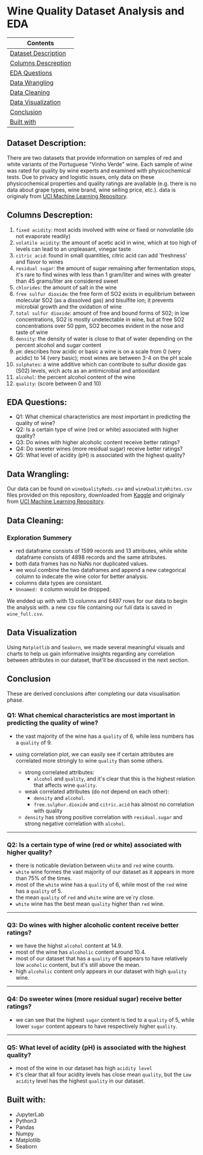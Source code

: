 # **Wine Quality Dataset Analysis and EDA**

| Contents 											 	   	|
| -------- 											 	   	|
| [Dataset Description](#Dataset-Description)			   	|
| [Columns Descreption](#Columns-Descreption) 		   		|
| [EDA Questions](#eda-questions)							|
| [Data Wrangling](#Data-Wrangling)					   		|
| [Data Cleaning](#Data-Cleaning)						   	|
| [Data Visualization](#Data-Visualization)					|
| [Conclusion](#Conclusion)									|
| [Built with](#Built-with)							   		|

## Dataset Description: 
There are two datasets that provide information on samples of red and white variants of the Portuguese "Vinho Verde" wine. 
Each sample of wine was rated for quality by wine experts and examined with physicochemical tests. Due to privacy and logistic issues, 
only data on these physicochemical properties and quality ratings are available (e.g. there is no data about grape types, wine brand, wine selling price, etc.). 
data is originaly from [UCI Machine Learning Repository](https://archive.ics.uci.edu/ml/datasets/Wine+Quality).


## Columns Descreption:
1. `fixed acidity`: most acids involved with wine or fixed or nonvolatile (do not evaporate readily)
2. `volatile acidity`: the amount of acetic acid in wine, which at too high of levels can lead to an unpleasant, vinegar taste
3. `citric acid`: found in small quantities, citric acid can add 'freshness' and flavor to wines
4. `residual sugar`: the amount of sugar remaining after fermentation stops, it's rare to find wines with less than 1 gram/liter and wines with greater than 45 grams/liter are considered sweet
5. `chlorides`: the amount of salt in the wine
6. `free sulfur dioxide`: the free form of SO2 exists in equilibrium between molecular SO2 (as a dissolved gas) and bisulfite ion; it prevents microbial growth and the oxidation of wine
7. `total sulfur dioxide`: amount of free and bound forms of S02; in low concentrations, SO2 is mostly undetectable in wine, but at free SO2 concentrations over 50 ppm, SO2 becomes evident in the nose and taste of wine
8. `density`: the density of water is close to that of water depending on the percent alcohol and sugar content
9. `pH`: describes how acidic or basic a wine is on a scale from 0 (very acidic) to 14 (very basic); most wines are between 3-4 on the pH scale
10. `sulphates`: a wine additive which can contribute to sulfur dioxide gas (S02) levels, wich acts as an antimicrobial and antioxidant
11. `alcohol`: the percent alcohol content of the wine
12. `quality`: (score between 0 and 10)


## EDA Questions:
- Q1: What chemical characteristics are most important in predicting the quality of wine?
- Q2: Is a certain type of wine (red or white) associated with higher quality?
- Q3: Do wines with higher alcoholic content receive better ratings?
- Q4: Do sweeter wines (more residual sugar) receive better ratings?
- Q5: What level of acidity (pH) is associated with the highest quality?


## Data Wrangling:
Our data can be found on `wineQualityReds.csv` and `wineQualityWhites.csv` files provided on this repository, 
downloaded from [Kaggle](https://www.kaggle.com/datasets/danielpanizzo/wine-quality) 
and originaly from [UCI Machine Learning Repository](https://archive.ics.uci.edu/ml/datasets/Wine+Quality). 


## Data Cleaning:
### Exploration Summery
- red dataframe consists of 1599 records and 13 attributes, while white dataframe consists of 4898 records and the same attributes.
- both data frames has no NaNs nor duplicated values.
- we woul combine the two dataframes and append a new categorical column to indecate the wine color for better analysis.
- columns data types are consistant.
- `Unnamed: 0` column would be dropped.

We endded up with with 13 columns and 6497 rows for our data to begin the analysis with. 
a new csv file containing our full data is saved in `wine_full.csv`.


## Data Visualization
Using `Matplotlib` and `Seaborn`, we made several meaningful visuals and charts to help us gain informative insights regarding any correlation between attributes in our dataset, that'll be discussed in the next section.


## Conclusion
These are derived conclusions after completing our data visualisation phase.

### Q1: What chemical characteristics are most important in predicting the quality of wine?
- the vast majority of the wine has a `quality` of 6, while less numbers has a `quality` of 9.
- using correlation plot, we can easily see if certain attributes are correlated more strongly to wine `quality` than some others.

  - strong correlated attributes:
    - `alcohol` and `quality`, and it's clear that this is the highest relation that affects wine `quality`.
  - weak correlated attributes (do not depend on each other):
    - `density` and `alcohol`.
    - `free.sulphur.dioxide` and `citric.acid` has almost no correlation with quality
  - `density` has strong positive correlation with `residual.sugar` and strong negative correlation with `alcohol`.

---
### Q2: Is a certain type of wine (red or white) associated with higher quality?
- there is noticable deviation between `white` and `red` wine counts.
- `white` wine formes the vast majority of our dataset as it appears in more than 75% of the times.
- most of the `white` wine has a `quality` of 6, while most of the `red` wine has a `quality` of 5.
- the mean `quality` of `red` and `white` wine are ve`ry close.
- `white` wine has the best mean `quality` higher than `red` wine.

---
### Q3: Do wines with higher alcoholic content receive better ratings?
- we have the highst `alcohol` content at 14.9.
- most of the wine has `alcoholic` content around 10.4.
- most of our dataset that has a `quality` of 6 appears to have relatively low `acoholic` content, but it's still above the mean.
- high `alcoholic` content only appears in our dataset with high `quality` wine.

---
### Q4: Do sweeter wines (more residual sugar) receive better ratings?
- we can see that the highest `sugar` content is tied to a `quality` of 5, while lower `sugar` content appears to have respectively higher `quality`.

---
### Q5: What level of acidity (pH) is associated with the highest quality?
- most of the wine in our dataset has high `acidity level`
- it's clear that all four acidity levels has close mean `quality`, but the `Low acidity` level has the highest `quality` in our dataset.


## Built with:		
- JupyterLab	
- Python3	   	
- Pandas		
- Numpy			
- Matplotlib	
- Seaborn		

